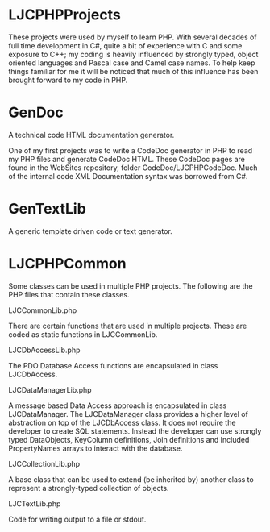 # LJCPHPProjects
These projects were used by myself to learn PHP. With several decades of full time development in C#, quite a bit of experience
with C and some exposure to C++; my coding is heavily influenced by strongly typed, object oriented languages and Pascal case
and Camel case names. To help keep things familiar for me it will be noticed that much of this influence has been brought forward
to my code in PHP.

GenDoc
=============
A technical code HTML documentation generator.

One of my first projects was to write a CodeDoc generator in PHP to read my PHP files and generate CodeDoc HTML. These CodeDoc
pages are found in the WebSites repository, folder CodeDoc/LJCPHPCodeDoc. Much of the internal code XML Documentation syntax was
borrowed from C#.

GenTextLib
=============
A generic template driven code or text generator.

LJCPHPCommon
=============
Some classes can be used in multiple PHP projects. The following are the PHP files that contain these classes.

LJCCommonLib.php

There are certain functions that are used in multiple projects. These are coded as static functions in LJCCommonLib.

LJCDbAccessLib.php

The PDO Database Access functions are encapsulated in class LJCDbAccess.

LJCDataManagerLib.php

A message based Data Access approach is encapsulated in class LJCDataManager. The LJCDataManager class provides a higher level of
abstraction on top of the LJCDbAccess class. It does not require the developer to create SQL statements. Instead the developer
can use strongly typed DataObjects, KeyColumn definitions, Join definitions and Included PropertyNames arrays to interact with
the database.

LJCCollectionLib.php

A base class that can be used to extend (be inherited by) another class to represent a strongly-typed collection of objects.

LJCTextLib.php

Code for writing output to a file or stdout.
